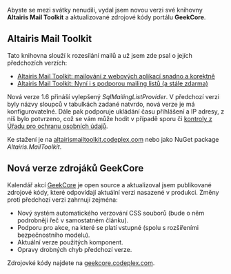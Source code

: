 <!-- dcterms:identifier = aspnetcz#358 -->
<!-- dcterms:title = Vánoční nadílka nových verzí -->
<!-- dcterms:abstract = Abyste se mezi svátky nenudili, vydal jsem novou verzi své knihovny Altairis Mail Toolkit a aktualizované zdrojové kódy portálu GeekCore. -->
<!-- np9:categoryId = 7 -->
<!-- x4w:category = Software -->
<!-- np9:authorId = 1 -->
<!-- np9:authorEmail = michal.valasek@altairis.cz -->
<!-- dcterms:creator = Michal Altair Valášek -->
<!-- dcterms:created = 2011-12-24T21:32:45.133+01:00 -->
<!-- dcterms:dateAccepted = 2011-12-24T21:32:46+01:00 -->
<!-- x4w:pictureWidth = 150 -->
<!-- x4w:pictureHeight = 130 -->
<!-- x4w:pictureUrl = /perex-pictures/20100608-altairis-mail-toolkit-mailovani-z-webovych-aplikaci-snadno-a-korektne.png -->

Abyste se mezi svátky nenudili, vydal jsem novou verzi své knihovny **Altairis Mail Toolkit** a aktualizované zdrojové kódy portálu **GeekCore**.

## Altairis Mail Toolkit

Tato knihovna slouží k rozesílání mailů a už jsem zde psal o jejích předchozích verzích:

*   [Altairis Mail Toolkit: mailování z webových aplikací snadno a korektně](http://www.aspnet.cz/articles/286-altairis-mail-toolkit-mailovani-z-webovych-aplikaci-snadno-a-korektne)
*   [Altairis Mail Toolkit: Nyní i s podporou mailing listů (a stále zdarma)](http://www.aspnet.cz/articles/325-altairis-mail-toolkit-nyni-i-s-podporou-mailing-listu-a-stale-zdarma)

Nová verze 1.6 přináší vylepšený *SqlMailingListProvider*. V předchozí verzi byly názvy sloupců v tabulkách zadané natvrdo, nová verze je má konfigurovatelné. Dále pak podporuje ukládání času přihlášení a IP adresy, z níš bylo potvrzeno, což se vám může hodit v případě sporu či [kontroly z Úřadu pro ochranu osobních údajů](http://www.lupa.cz/clanky/spam-a-urad-pro-ochranu-osobnich-udaju/).

Ke stažení je na [altairismailtoolkit.codeplex.com](http://altairismailtoolkit.codeplex.com/) nebo jako NuGet package *Altairis.MailToolkit*.

## Nová verze zdrojáků GeekCore

Kalendář akcí [GeekCore](http://www.geekcore.cz/) je open source a aktualizoval jsem publikované zdrojové kódy, které odpovídají aktuální verzi nasazené v produkci. Změny proti předchozí verzi zahrnují zejména:

*   Nový systém automatického verzování CSS souborů (bude o něm podrobněji řeč v samostatném článku).
*   Podporu pro akce, na které se platí vstupné (spolu s rozšířeními bezpečnostního modelu).
*   Aktuální verze použitých komponent.
*   Opravy drobných chyb předchozí verze.

Zdrojovké kódy najdete na [geekcore.codeplex.com](http://geekcore.codeplex.com/).